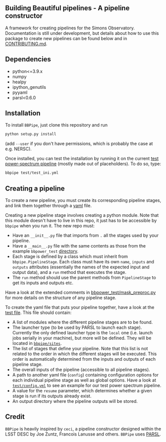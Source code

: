 Building Beautiful pipelines - A pipeline constructor
----------------------------
A framework for creating pipelines for the Simons Observatory. Documentation is still under development, but details about how to use this package to create new pipelines can be found below and in [CONTRIBUTING.md](CONTRIBUTING.md). 

## Dependencies
- python<=3.9.x
- numpy
- healpy
- ipython_genutils
- pyyaml
- parsl<0.6.0

## Installation
To install `BBPipe`, just clone this repository and run
```bash
python setup.py install
```
(add `--user` if you don't have permissions, which is probably the case at e.g. NERSC).

Once installed, you can test the installation by running it on the current [test power-spectrum pipeline](bbpower_test) (mostly made out of placeholders). To do so, type:
```bash
bbpipe test/test_ini.yml
```

## Creating a pipeline
To create a new pipeline, you must create its corresponding pipeline stages, and link them together through a [yaml](http://yaml.org/) file.

Creating a new pipeline stage involves creating a python module. Note that this module doesn't have to live in this repo, it just has to be accessible by `bbpipe` when you run it. The new repo must:

- Have an `__init__.py` file that imports from `.` all the stages used by your pipeline.
- Have a `__main__.py` file with the same contents as those from the example `bbpower_test` [directory](bbpower_test).
- Each stage is defined by a class which must inherit from `bbpipe.PipelineStage`. Each class must have its own `name`, `inputs` and `outputs` attributes (essentially the names of the expected input and output data), and a `run` method that executes the stage.
- The `run` method should use the parent methods from `PipelineStage` to get its inputs and outputs etc.

Have a look at the extended comments in [bbpower_test/mask_preproc.py](bbpower_test/mask_preproc.py) for more details on the structure of any pipeline stage.

To create the yaml file that puts your pipeline together, have a look at the [test file](test/test.yml). This file should contain:
- A list of modules where the different pipeline stages are to be found.
- The launcher type (to be used by PARSL to launch each stage). Currently the only defined launcher type is the `local` one (i.e. launch jobs serially in your machine), but more will be defined. They will be located in [`bbpipe/sites`](bbpipe/sites).
- The list of stages that define your pipeline. Note that this list is not related to the order in which the different stages will be executed. This order is automatically determined from the inputs and outputs of each pipeline stage.
- The overall inputs of the pipeline (accessible to all pipeline stages).
- A path to another yaml file (`config`) containing configuration options for each individual pipeline stage as well as global options. Have a look at [`test/config.yml`](test/config.yml) to see an example for our test power spectrum pipeline.
- A value for the `resume` parameter, which determines whether a given stage is run if its outputs already exist.
- An output directory where the pipeline outputs will be stored.


## Credit
`BBPipe` is heavily inspired by `ceci`, a pipeline constructor designed within the LSST DESC by Joe Zuntz, Francois Lanusse and others.
`BBPipe` uses [PARSL](http://parsl-project.org/).
